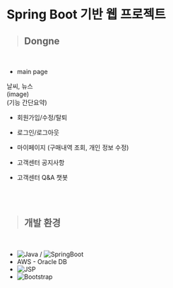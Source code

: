 # Spring Boot 기반 웹 프로젝트

> ## Dongne

<br>

- main page

 날씨, 뉴스 <br>
(image) <br>
(기능 간단요약) <br>



- 회원가입/수정/탈퇴

- 로그인/로그아웃

- 마이페이지 (구매내역 조회, 개인 정보 수정)

- 고객센터 공지사항

- 고객센터 Q&A 챗봇

<br><br>

> ## 개발 환경

<br>

- ![Java](https://img.shields.io/badge/-Java-007396?logo=java&logoColor=white&style=flat-square&logoHeight=50) / ![SpringBoot](https://img.shields.io/badge/-Springboot-6DB33F?logo=springboot&logoColor=white&style=flat-square&logoHeight=50)
- AWS - Oracle DB
- ![JSP](https://img.shields.io/badge/-Jsp-F7DF1E?logo=jsp&logoColor=white&style=flat-square&logoHeight=50)
- ![Bootstrap](https://img.shields.io/badge/-Bootstrap-7952B3?logo=Bootstrap&logoColor=white&style=flat-square&logoHeight=50)

